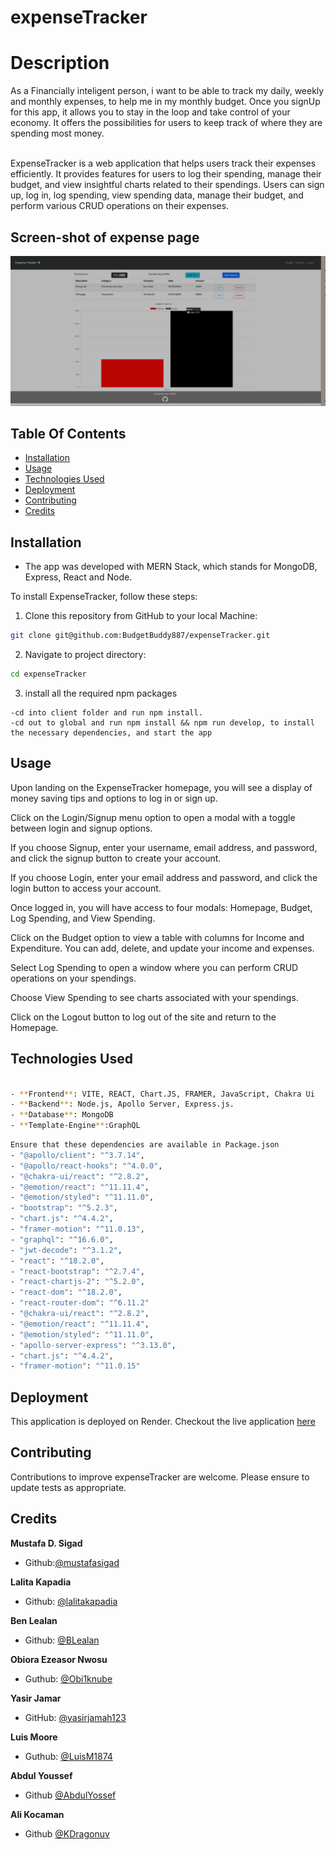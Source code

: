 # expenseTracker

# Description

As a Financially inteligent person, i want to be able to track my daily, weekly and monthly expenses, to help me in my monthly budget. Once you signUp for this app, it allows you to stay in the loop and take control of your economy. It offers the possibilities for users to keep track of where they are spending most money.

<br>
ExpenseTracker is a web application that helps users track their expenses efficiently. It provides features for users to log their spending, manage their budget, and view insightful charts related to their spendings. Users can sign up, log in, log spending, view spending data, manage their budget, and perform various CRUD operations on their expenses. <br>

## Screen-shot of expense page

![Website Screenshot](./client/src/assets/Screenshot-expense.png)

## Table Of Contents

- [Installation](#installation)
- [Usage](#usage)
- [Technologies Used](#technologies-used)
- [Deployment](#deployment)
- [Contributing](#contributing)
- [Credits](#credits)

## Installation

- The app was developed with MERN Stack, which stands for MongoDB, Express, React and Node. <br>

To install ExpenseTracker, follow these steps:

1.  Clone this repository from GitHub to your local Machine:

```bash
git clone git@github.com:BudgetBuddy887/expenseTracker.git
```

2. Navigate to project directory:

```bash
cd expenseTracker
```

3. install all the required npm packages

```
-cd into client folder and run npm install.
-cd out to global and run npm install && npm run develop, to install the necessary dependencies, and start the app
```

## Usage

Upon landing on the ExpenseTracker homepage, you will see a display of money saving tips and options to log in or sign up.

Click on the Login/Signup menu option to open a modal with a toggle between login and signup options.

If you choose Signup, enter your username, email address, and password, and click the signup button to create your account.

If you choose Login, enter your email address and password, and click the login button to access your account.

Once logged in, you will have access to four modals: Homepage, Budget, Log Spending, and View Spending.

Click on the Budget option to view a table with columns for Income and Expenditure. You can add, delete, and update your income and expenses.

Select Log Spending to open a window where you can perform CRUD operations on your spendings.

Choose View Spending to see charts associated with your spendings.

Click on the Logout button to log out of the site and return to the Homepage.

## Technologies Used

```bash

- **Frontend**: VITE, REACT, Chart.JS, FRAMER, JavaScript, Chakra Ui
- **Backend**: Node.js, Apollo Server, Express.js.
- **Database**: MongoDB
- **Template-Engine**:GraphQL
```

```bash
Ensure that these dependencies are available in Package.json
- "@apollo/client": "^3.7.14",
- "@apollo/react-hooks": "^4.0.0",
- "@chakra-ui/react": "^2.8.2",
- "@emotion/react": "^11.11.4",
- "@emotion/styled": "^11.11.0",
- "bootstrap": "^5.2.3",
- "chart.js": "^4.4.2",
- "framer-motion": "^11.0.13",
- "graphql": "^16.6.0",
- "jwt-decode": "^3.1.2",
- "react": "^18.2.0",
- "react-bootstrap": "^2.7.4",
- "react-chartjs-2": "^5.2.0",
- "react-dom": "^18.2.0",
- "react-router-dom": "^6.11.2"
- "@chakra-ui/react": "^2.8.2",
- "@emotion/react": "^11.11.4",
- "@emotion/styled": "^11.11.0",
- "apollo-server-express": "^3.13.0",
- "chart.js": "^4.4.2",
- "framer-motion": "^11.0.15"
```

## Deployment

This application is deployed on Render. Checkout the live application [here](https://budgetbuddytracker.onrender.com/)

## Contributing

Contributions to improve expenseTracker are welcome. Please ensure to update tests as appropriate.

## Credits

**Mustafa D. Sigad**

- Github:[@mustafasigad](https://github.com/mustafasigad)

**Lalita Kapadia**

- Github: [@lalitakapadia](https://github.com/lalitakapadia)

**Ben Lealan**

- Github: [@BLealan](https://github.com/BLealan)

**Obiora Ezeasor Nwosu**

- Guthub: [@Obi1knube](https://github.com/Obi1knube)

**Yasir Jamar**

- GitHub: [@yasirjamah123](https://github.com/yasirjamah123)

**Luis Moore**

- Guthub: [@LuisM1874](https://github.com/LuisM1874)

**Abdul Youssef**

- Github [@AbdulYossef](https://github.com/AbdulYossef)

**Ali Kocaman**

- Github [@KDragonuv](https://github.com/KDragonuv)
